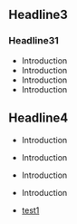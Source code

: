 
## Headline3

### Headline31

* Introduction
* Introduction
* Introduction
* Introduction

## Headline4

* Introduction
* Introduction
* Introduction
* Introduction

* [test1](/test/test1.md)
